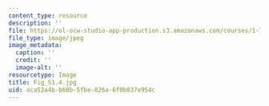 ```yaml
---
content_type: resource
description: ''
file: https://ol-ocw-studio-app-production.s3.amazonaws.com/courses/1-74-land-water-food-and-climate-fall-2020/aca52a4bb60b5fbe826a6f0b037e954c_Fig_S1.4.jpg
file_type: image/jpeg
image_metadata:
  caption: ''
  credit: ''
  image-alt: ''
resourcetype: Image
title: Fig_S1.4.jpg
uid: aca52a4b-b60b-5fbe-826a-6f0b037e954c
---
```

